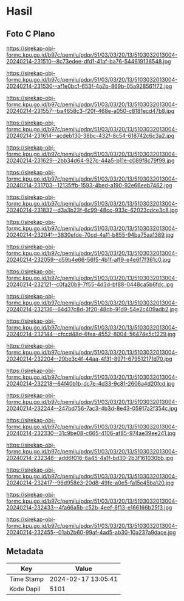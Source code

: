 # Hasil

## Foto C Plano

https://sirekap-obj-formc.kpu.go.id/b97c/pemilu/pdpr/51/03/03/20/13/5103032013004-20240214-231510--8c73edee-dfd1-41af-ba76-544619138548.jpg

https://sirekap-obj-formc.kpu.go.id/b97c/pemilu/pdpr/51/03/03/20/13/5103032013004-20240214-231530--af1e0bc1-653f-4a2b-869b-05a928561f72.jpg

https://sirekap-obj-formc.kpu.go.id/b97c/pemilu/pdpr/51/03/03/20/13/5103032013004-20240214-231557--ba4658c3-f20f-468e-a050-c8181ecd47b8.jpg

https://sirekap-obj-formc.kpu.go.id/b97c/pemilu/pdpr/51/03/03/20/13/5103032013004-20240214-231614--acdeb130-38bc-432f-8c54-618742c6c3a2.jpg

https://sirekap-obj-formc.kpu.go.id/b97c/pemilu/pdpr/51/03/03/20/13/5103032013004-20240214-231629--2bb34d64-927c-44a5-b11e-c089f8c79f99.jpg

https://sirekap-obj-formc.kpu.go.id/b97c/pemilu/pdpr/51/03/03/20/13/5103032013004-20240214-231703--12135ffb-1593-4bed-a190-92e66eeb7462.jpg

https://sirekap-obj-formc.kpu.go.id/b97c/pemilu/pdpr/51/03/03/20/13/5103032013004-20240214-231832--d3a3b23f-6c99-48cc-933c-62023cdce3c8.jpg

https://sirekap-obj-formc.kpu.go.id/b97c/pemilu/pdpr/51/03/03/20/13/5103032013004-20240214-232041--3830efde-70cd-4a11-b855-94ba75aa1389.jpg

https://sirekap-obj-formc.kpu.go.id/b97c/pemilu/pdpr/51/03/03/20/13/5103032013004-20240214-232059--d59b4e66-56f5-4b1f-aff9-e4e6f7f361c0.jpg

https://sirekap-obj-formc.kpu.go.id/b97c/pemilu/pdpr/51/03/03/20/13/5103032013004-20240214-232121--c0fa20b9-7f55-4d3d-bf88-0448ca5b6fdc.jpg

https://sirekap-obj-formc.kpu.go.id/b97c/pemilu/pdpr/51/03/03/20/13/5103032013004-20240214-232136--64d37c8d-3f20-48cb-91d9-54e2c409adb2.jpg

https://sirekap-obj-formc.kpu.go.id/b97c/pemilu/pdpr/51/03/03/20/13/5103032013004-20240214-232144--cfccd48d-6fea-4552-8004-56474e5c1229.jpg

https://sirekap-obj-formc.kpu.go.id/b97c/pemilu/pdpr/51/03/03/20/13/5103032013004-20240214-232204--29be3c4f-44aa-4f31-8971-679512171d70.jpg

https://sirekap-obj-formc.kpu.go.id/b97c/pemilu/pdpr/51/03/03/20/13/5103032013004-20240214-232218--64f40b1b-dc7e-4d33-9c81-2606a4d20fcd.jpg

https://sirekap-obj-formc.kpu.go.id/b97c/pemilu/pdpr/51/03/03/20/13/5103032013004-20240214-232244--247bd756-7ac3-4b3d-8e43-05917a2f354c.jpg

https://sirekap-obj-formc.kpu.go.id/b97c/pemilu/pdpr/51/03/03/20/13/5103032013004-20240214-232330--31c9be08-c665-4106-af85-974ae39ee241.jpg

https://sirekap-obj-formc.kpu.go.id/b97c/pemilu/pdpr/51/03/03/20/13/5103032013004-20240214-232348--add6f016-6a45-4a1f-bd30-2b3f161030bb.jpg

https://sirekap-obj-formc.kpu.go.id/b97c/pemilu/pdpr/51/03/03/20/13/5103032013004-20240214-232417--96d958e3-20d8-49fe-a0e5-fa15e45ba120.jpg

https://sirekap-obj-formc.kpu.go.id/b97c/pemilu/pdpr/51/03/03/20/13/5103032013004-20240214-232433--4fa66a5b-c52b-4eef-8f13-e166166b25f3.jpg

https://sirekap-obj-formc.kpu.go.id/b97c/pemilu/pdpr/51/03/03/20/13/5103032013004-20240214-232455--01ab2b60-99af-4ad5-ab30-10a237a9dace.jpg


## Metadata

| Key        | Value               |
| ---------- | ------------------- |
| Time Stamp | 2024-02-17 13:05:41 |
| Kode Dapil | 5101                |



